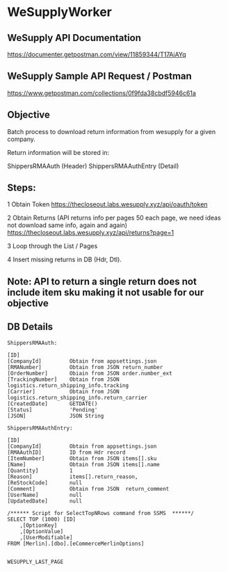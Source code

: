 # WeSupplyWorker


WeSupply API Documentation
--------------------------
https://documenter.getpostman.com/view/11859344/T17AiAYq


WeSupply Sample API Request / Postman
-------------------------------------
https://www.getpostman.com/collections/0f9fda38cbdf5946c61a


Objective
---------

Batch process to download return information from wesupply for a given company.

Return information will be stored in:


ShippersRMAAuth        (Header)
ShippersRMAAuthEntry   (Detail)


Steps:
------

1 Obtain Token
https://thecloseout.labs.wesupply.xyz/api/oauth/token

2 Obtain Returns (API returns info per pages 50 each page, we need ideas not download same info, again and again)
https://thecloseout.labs.wesupply.xyz/api/returns?page=1

3 Loop through the List / Pages 

4 Insert missing returns in DB (Hdr, Dtl).

Note: API to return a single return does not include item sku making it not usable for our objective
----------------------------------------------------------------------------------------------------


DB Details
----------

    ShippersRMAAuth:

	[ID]            	
	[CompanyId]         Obtain from appsettings.json
	[RMANumber]         Obtain from JSON return_number
	[OrderNumber]       Obiain from JSON order.number_ext
	[TrackingNumber]    Obtain from JSON logistics.return_shipping_info.tracking
    [Carrier]           Obtain from JSON logistics.return_shipping_info.return_carrier
	[CreatedDate]       GETDATE()
	[Status]            'Pending'
	[JSON]              JSON String

    ShippersRMAAuthEntry:

	[ID] 
	[CompanyId]         Obtain from appsettings.json
	[RMAAuthID]         ID from Hdr record
	[ItemNumber]        Obtain from JSON items[].sku
	[Name]				Obtain from JSON items[].name
    [Quantity]			1
	[Reason] 			items[].return_reason,
	[ReStockCode]		null
	[Comment]			Obtain from JSON  return_comment
	[UserName]			null
	[UpdatedDate]		null

	/****** Script for SelectTopNRows command from SSMS  ******/
	SELECT TOP (1000) [ID]
		,[OptionKey]
		,[OptionValue]
		,[UserModifiable]
	FROM [Merlin].[dbo].[eCommerceMerlinOptions]


	WESUPPLY_LAST_PAGE